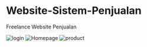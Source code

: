 # Website-Sistem-Penjualan
Freelance Website Penjualan


![login](https://user-images.githubusercontent.com/58851621/220565867-fcab6b9e-553d-48bf-9caf-3c6903504501.png)
![Homepage](https://user-images.githubusercontent.com/58851621/220565889-71620b59-14c8-4d63-8d3b-f50640274af8.png)
![product](https://user-images.githubusercontent.com/58851621/220566283-82544cac-1310-4de5-98f3-ec4369279961.png)

